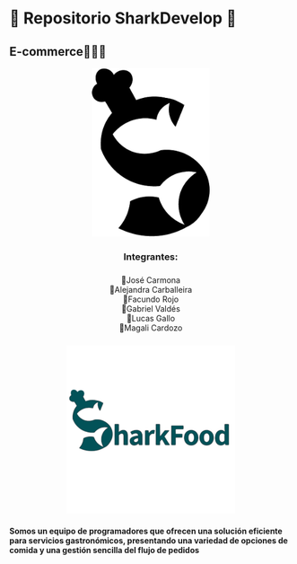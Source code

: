 <h1 align="left">🦈 Repositorio SharkDevelop 🦈</h1>



<h2 align="left">E-commerce🧑🏻‍💻</h2>


<div align="center">
  <img height="300" src="https://github.com/CodeSystem2022/SharkProyect4Cuatrimestre/blob/6313366a22f9ae5726f36f739f6bcc4f0cdb8645/Imagenes/Shark.png"  />
</div>

###

<h3 align="center">Integrantes:</h3>

###

<p align="center">🦈José Carmona <br>🦈Alejandra Carballeira<br>🦈Facundo Rojo<br>🦈Gabriel Valdés <br>🦈Lucas Gallo<br>🦈Magali Cardozo</p>

###

<div align="center">
  <img height="300" src="https://github.com/CodeSystem2022/SharkProyect4Cuatrimestre/blob/6313366a22f9ae5726f36f739f6bcc4f0cdb8645/src/assets/Shark.png"  />
</div>

<h4>Somos un equipo de programadores que ofrecen una solución eficiente para servicios gastronómicos, presentando una variedad de opciones de comida y una gestión sencilla del flujo de pedidos<h4>


